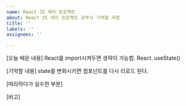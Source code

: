 ```yaml
---
name: React JS 세미 프로젝트
about: React JS 세미 프로젝트 공부시 기억할 사항
title: ''
labels: ''
assignees: ''

---
```


[오늘 배운 내용]
React를 import시켜두면 생략이 가능함.
React. useState()  

[기억할 내용]
state를 변화시키면 컴포넌트를 다시 리로드 된다.

[따라하다가 실수한 부분]


[비고]
